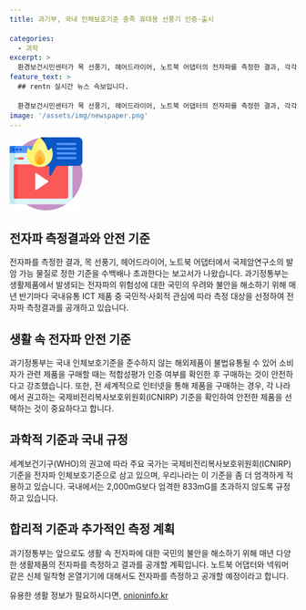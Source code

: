 ```yaml
---
title: 과기부, 국내 인체보호기준 충족 휴대용 선풍기 인증·출시

categories:
  - 과학
excerpt: >
  환경보건시민센터가 목 선풍기, 헤어드라이어, 노트북 어댑터의 전자파를 측정한 결과, 각각 최대 421mG, 1,113mG, 213.9mG로, 국제암연구소가 발암 가능 물질로 정한 4mG보다 수백배의 전자파가 발생한다. 사용 시 30cm 이상 거리를 유지할 필요가 있으며, 국내유통 ICT 제품 중 국민적·사회적 관심에 따라 측정하여 전자파 측정결과를 공개해왔으나, 인체보호기준을 초과한 사례는 없었다. 지속적으로 생활제품의 전자파를 측정하여 국민불안을 해소하고, 노트북 어댑터와 넥워머 등에 대해서도 측정·공개할 계획
feature_text: >
  ## rentn 실시간 뉴스 속보입니다.

  환경보건시민센터가 목 선풍기, 헤어드라이어, 노트북 어댑터의 전자파를 측정한 결과, 각각 최대 421mG, 1,113mG, 213.9mG로, 국제암연구소가 발암 가능 물질로 정한 4mG보다 수백배의 전자파가 발생한다. 사용 시 30cm 이상 거리를 유지할 필요가 있으며, 국내유통 ICT 제품 중 국민적·사회적 관심에 따라 측정하여 전자파 측정결과를 공개해왔으나, 인체보호기준을 초과한 사례는 없었다. 지속적으로 생활제품의 전자파를 측정하여 국민불안을 해소하고, 노트북 어댑터와 넥워머 등에 대해서도 측정·공개할 계획
image: '/assets/img/newspaper.png'
---
```


<p><img src="/assets/img/news.png" alt="rentncar 속보" /></p>

<h2>전자파 측정결과와 안전 기준</h2>

<p>전자파를 측정한 결과, 목 선풍기, 헤어드라이어, 노트북 어댑터에서 국제암연구소의 발암 가능 물질로 정한 기준을 수백배나 초과한다는 보고서가 나왔습니다. 과기정통부는 생활제품에서 발생되는 전자파의 위험성에 대한 국민의 우려와 불안을 해소하기 위해 매년 반기마다 국내유통 ICT 제품 중 국민적·사회적 관심에 따라 측정 대상을 선정하여 전자파 측정결과를 공개하고 있습니다.</p>

<h2>생활 속 전자파 안전 기준</h2>

<p>과기정통부는 국내 인체보호기준을 준수하지 않는 해외제품이 불법유통될 수 있어 소비자가 관련 제품을 구매할 때는 적합성평가 인증 여부를 확인한 후 구매하는 것이 안전하다고 강조했습니다. 또한, 전 세계적으로 인터넷을 통해 제품을 구매하는 경우, 각 나라에서 권고하는 국제비전리복사보호위원회(ICNIRP) 기준을 확인하여 안전한 제품을 선택하는 것이 중요하다고 합니다.</p>

<h2>과학적 기준과 국내 규정</h2>

<p>세계보건기구(WHO)의 권고에 따라 주요 국가는 국제비전리복사보호위원회(ICNIRP) 기준을 전자파 인체보호기준으로 삼고 있으며, 우리나라는 이 기준을 좀 더 엄격하게 적용하고 있습니다. 국내에서는 2,000mG보다 엄격한 833mG를 초과하지 않도록 규정하고 있습니다.</p>

<h2>합리적 기준과 추가적인 측정 계획</h2>

<p>과기정통부는 앞으로도 생활 속 전자파에 대한 국민의 불안을 해소하기 위해 매년 다양한 생활제품의 전자파를 측정하고 결과를 공개할 계획입니다. 노트북 어댑터와 넥워머 같은 신체 밀착형 온열기기에 대해서도 전자파를 측정하고 공개할 예정이라고 합니다.</p>
유용한 생활 정보가 필요하시다면, <a href="https://onioninfo.kr" rel="dofollow">onioninfo.kr</a>


